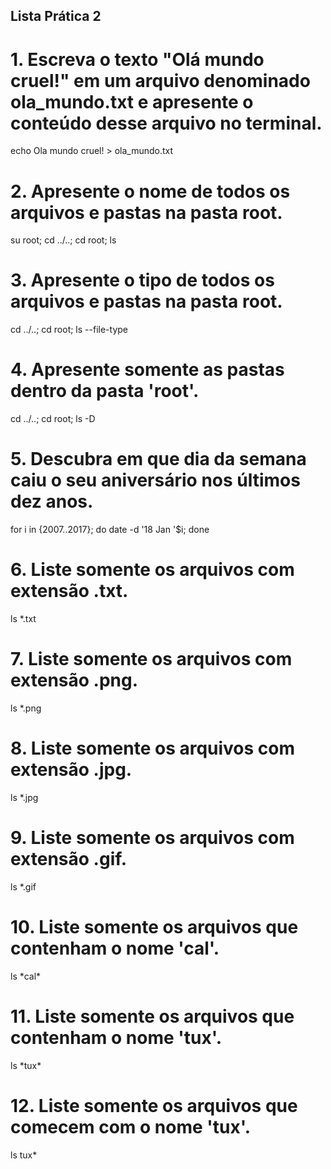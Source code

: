## Lista Prática 2


# 1. Escreva o texto "Olá mundo cruel!" em um arquivo denominado ola_mundo.txt e apresente o conteúdo desse arquivo no terminal.    
echo Ola mundo cruel! > ola_mundo.txt 

# 2. Apresente o nome de todos os arquivos e pastas na pasta root.   
su root; cd ../..; cd root; 
ls

# 3. Apresente o tipo de todos os arquivos e pastas na pasta root.   
cd ../..; cd root; ls --file-type

# 4. Apresente somente as pastas dentro da pasta 'root'.  
cd ../..; cd root; ls -D

# 5. Descubra em que dia da semana caiu o seu aniversário nos últimos dez anos.  
for i in {2007..2017}; do date -d '18 Jan '$i; done

# 6. Liste somente os arquivos com extensão .txt.  
ls *.txt

# 7. Liste somente os arquivos com extensão .png.  
ls *.png

# 8. Liste somente os arquivos com extensão .jpg.  
ls *.jpg

# 9. Liste somente os arquivos com extensão .gif.  
ls *.gif

# 10. Liste somente os arquivos que contenham o nome 'cal'.  
ls \*cal*

# 11. Liste somente os arquivos que contenham o nome 'tux'.  
ls \*tux*

# 12. Liste somente os arquivos que comecem com o nome 'tux'.  
ls tux*
